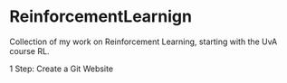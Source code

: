 # ReinforcementLearnign
Collection of my work on Reinforcement Learning, starting with the UvA course RL.

1 Step: Create a Git Website
